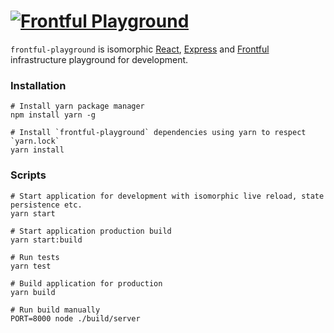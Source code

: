 # <a href="https://github.com/frontful/frontful-playground"><img heigth="75" src="http://www.frontful.com/assets/packages/playground.png" alt="Frontful Playground" /></a>

`frontful-playground` is isomorphic [React](https://facebook.github.io/react/), [Express](https://expressjs.com/) and [Frontful](https://github.com/frontful) infrastructure playground for development.

### Installation

```shell
# Install yarn package manager
npm install yarn -g

# Install `frontful-playground` dependencies using yarn to respect `yarn.lock`
yarn install
```

### Scripts

```shell
# Start application for development with isomorphic live reload, state persistence etc.
yarn start

# Start application production build
yarn start:build

# Run tests
yarn test

# Build application for production
yarn build

# Run build manually
PORT=8000 node ./build/server
```

